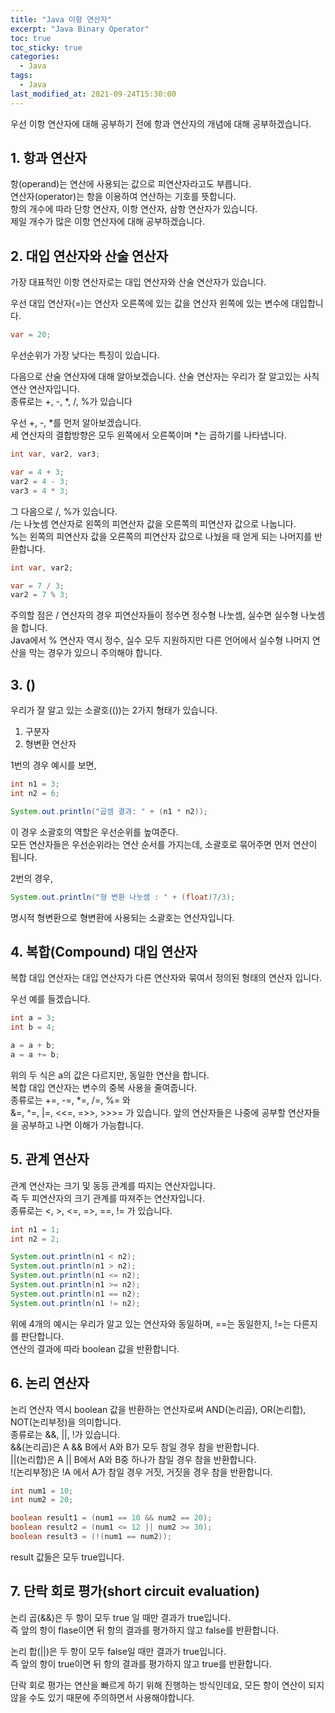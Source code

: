 ```yaml
---
title: "Java 이항 연산자"
excerpt: "Java Binary Operator"
toc: true
toc_sticky: true
categories:
  - Java
tags:
  - Java
last_modified_at: 2021-09-24T15:30:00
---
```


우선 이항 연산자에 대해 공부하기 전에 항과 연산자의 개념에 대해 공부하겠습니다.

## 1. 항과 연산자

항(operand)는 연산에 사용되는 값으로 피연산자라고도 부릅니다.<br/>
연산자(operator)는 항을 이용하여 연산하는 기호를 뜻합니다.<br/>
항의 개수에 따라 단항 연산자, 이항 연산자, 삼항 연산자가 있습니다.<br/>
제일 개수가 많은 이항 연산자에 대해 공부하겠습니다.

## 2. 대입 연산자와 산술 연산자

가장 대표적인 이항 연산자로는 대입 연산자와 산술 연산자가 있습니다.<br/>

우선 대입 연산자(=)는 연산자 오른쪽에 있는 값을 연산자 왼쪽에 있는 변수에 대입합니다.

```java
var = 20;
```

우선순위가 가장 낮다는 특징이 있습니다. <br/>

다음으로 산술 연산자에 대해 알아보겠습니다. 산술 연산자는 우리가 잘 알고있는 사칙연산 연산자입니다.<br/>
종류로는 +, -, \*, /, %가 있습니다<br/>

우선 +, -, \*를 먼저 알아보겠습니다.<br/>
세 연산자의 결합방향은 모두 왼쪽에서 오른쪽이며 \*는 곱하기를 나타냅니다.<br/>

```java
int var, var2, var3;

var = 4 + 3;
var2 = 4 - 3;
var3 = 4 * 3;
```

그 다음으로 /, %가 있습니다.<br/>
/는 나눗셈 연산자로 왼쪽의 피연산자 값을 오른쪽의 피연산자 값으로 나눕니다.<br/>
%는 왼쪽의 피연산자 값을 오른쪽의 피연산자 값으로 나눴을 때 얻게 되는 나머지를 반환합니다.<br/>

```java
int var, var2;

var = 7 / 3;
var2 = 7 % 3;

```

주의할 점은 / 연산자의 경우 피연산자들이 정수면 정수형 나눗셈, 실수면 실수형 나눗셈을 합니다.<br/>
Java에서 % 연산자 역시 정수, 실수 모두 지원하지만 다른 언어에서 실수형 나머지 연산을 막는 경우가 있으니 주의해야 합니다.<br/>

## 3. ()

우리가 잘 알고 있는 소괄호(())는 2가지 형태가 있습니다.<br/>

1. 구분자
2. 형변환 연산자

1번의 경우 예시를 보면,

```java
int n1 = 3;
int n2 = 6;

System.out.println("곱셈 결과: " + (n1 * n2));
```

이 경우 소괄호의 역할은 우선순위를 높여준다.<br/>
모든 연산자들은 우선순위라는 연산 순서를 가지는데, 소괄호로 묶어주면 먼저 연산이 됩니다.<br/>

2번의 경우,

```java
System.out.println("형 변환 나눗셈 : " + (float)7/3);
```

명시적 형변환으로 형변환에 사용되는 소괄호는 연산자입니다.<br/>

## 4. 복합(Compound) 대입 연산자

복합 대입 연산자는 대입 연산자가 다른 연산자와 묶여서 정의된 형태의 연산자 입니다.<br/>

우선 예를 들겠습니다.

```java
int a = 3;
int b = 4;

a = a + b;
a = a += b;
```

위의 두 식은 a의 값은 다르지만, 동일한 연산을 합니다.<br/>
복합 대입 연산자는 변수의 중복 사용을 줄여줍니다.<br/>
종류로는 +=, -=, \*=, /=, %= 와 <br/>
&=, ^=, |=, <<=, =>>, >>>= 가 있습니다. 앞의 연산자들은 나중에 공부할 연산자들을 공부하고 나면 이해가 가능합니다.<br/>

## 5. 관계 연산자

관계 연산자는 크기 및 동등 관계를 따지는 연산자입니다.<br/>
즉 두 피연산자의 크기 관계를 따져주는 연산자입니다.<br/>
종류로는 <, >, <=, =>, ==, != 가 있습니다.<br/>

```java
int n1 = 1;
int n2 = 2;

System.out.println(n1 < n2);
System.out.println(n1 > n2);
System.out.println(n1 <= n2);
System.out.println(n1 >= n2);
System.out.println(n1 == n2);
System.out.println(n1 != n2);
```

위에 4개의 예시는 우리가 알고 있는 연산자와 동일하며, ==는 동일한지, !=는 다른지를 판단합니다.<br/>
연산의 결과에 따라 boolean 값을 반환합니다.<br/>

## 6. 논리 연산자

논리 연산자 역시 boolean 값을 반환하는 연산자로써 AND(논리곱), OR(논리합), NOT(논리부정)을 의미합니다.<br/>
종류로는 &&, ||, !가 있습니다.<br/>
&&(논리곱)은 A && B에서 A와 B가 모두 참일 경우 참을 반환합니다.<br/>
||(논리합)은 A || B에서 A와 B중 하나가 참일 경우 참을 반환합니다.<br/>
!(논리부정)은 !A 에서 A가 참일 경우 거짓, 거짓을 경우 참을 반환합니다.<br/>

```java
int num1 = 10;
int num2 = 20;

boolean result1 = (num1 == 10 && num2 == 20);
boolean result2 = (num1 <= 12 || num2 >= 30);
boolean result3 = (!(num1 == num2));

```

result 값들은 모두 true입니다.

## 7. 단락 회로 평가(short circuit evaluation)

논리 곱(&&)은 두 항이 모두 true 일 때만 결과가 true입니다.<br/>
즉 앞의 항이 flase이면 뒤 항의 결과를 평가하지 않고 false를 반환합니다.<br/>

논리 합(||)은 두 항이 모두 false일 때만 결과가 true입니다.<br/>
즉 앞의 항이 true이면 뒤 항의 결과를 평가하지 않고 true를 반환합니다.<br/>

단락 회로 평가는 연산을 빠르게 하기 위해 진행하는 방식인데요, 모든 항이 연산이 되지 않을 수도 있기 때문에
주의하면서 사용해야합니다.
